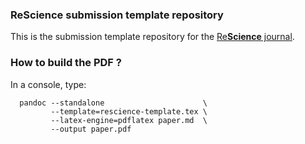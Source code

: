 ### ReScience submission template repository

This is the submission template repository for the
[Re**Science** journal](https://github.com/ReScience/ReScience/wiki).

### How to build the PDF ?

In a console, type:

```
  pandoc --standalone                      \
         --template=rescience-template.tex \
         --latex-engine=pdflatex paper.md  \
         --output paper.pdf
```
